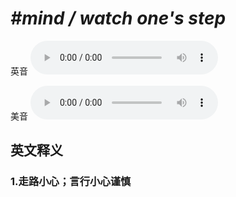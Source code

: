 # ***\#mind / watch one's step*** 
英音
<audio src="./media/mind one’s step1_AAC.aac" controls="controls"></audio>

美音
<audio src="./media/mind one’s step2_AAC.aac" controls="controls"></audio>



  

英文释义
---
### 1.**走路小心；言行小心谨慎**  


